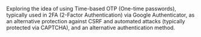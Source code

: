 Exploring the idea of using Time-based OTP (One-time passwords), typically used in 2FA (2-Factor Authentication) via Google Authenticator,
as an alternative protection against CSRF and automated attacks (typically protected via CAPTCHA),
and an alternative authentication method.